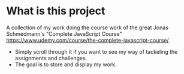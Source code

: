 # What is this project

A collection of my work doing the course work of the great Jonas Schmedmann's "Complete JavaScript Course"
<https://www.udemy.com/course/the-complete-javascript-course/>

- Simply scroll through it if you want to see my way of tackeling the assignments and challenges.
- The goal is to store and display my work.
